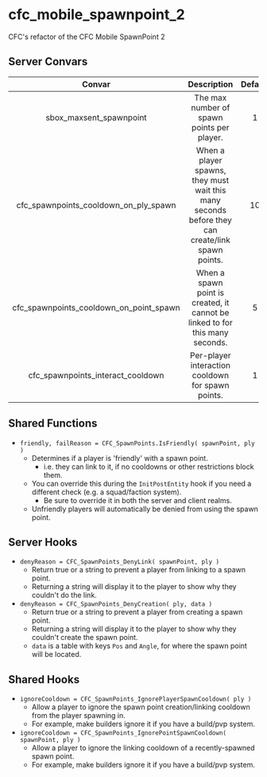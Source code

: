 # cfc_mobile_spawnpoint_2
CFC's refactor of the CFC Mobile SpawnPoint 2 


## Server Convars

| Convar | Description | Default |
| :---: | :---: | :---: |
| sbox_maxsent_spawnpoint | The max number of spawn points per player. | 1 |
| cfc_spawnpoints_cooldown_on_ply_spawn | When a player spawns, they must wait this many seconds before they can create/link spawn points. | 10 |
| cfc_spawnpoints_cooldown_on_point_spawn | When a spawn point is created, it cannot be linked to for this many seconds. | 5 |
| cfc_spawnpoints_interact_cooldown | Per-player interaction cooldown for spawn points. | 1 |


## Shared Functions

- `friendly, failReason = CFC_SpawnPoints.IsFriendly( spawnPoint, ply )`
  - Determines if a player is 'friendly' with a spawn point.
    - i.e. they can link to it, if no cooldowns or other restrictions block them.
  - You can override this during the `InitPostEntity` hook if you need a different check (e.g. a squad/faction system).
    - Be sure to override it in both the server and client realms.
  - Unfriendly players will automatically be denied from using the spawn point.


## Server Hooks

- `denyReason = CFC_SpawnPoints_DenyLink( spawnPoint, ply )`
  - Return true or a string to prevent a player from linking to a spawn point.
  - Returning a string will display it to the player to show why they couldn't do the link.
- `denyReason = CFC_SpawnPoints_DenyCreation( ply, data )`
  - Return true or a string to prevent a player from creating a spawn point.
  - Returning a string will display it to the player to show why they couldn't create the spawn point.
  - `data` is a table with keys `Pos` and `Angle`, for where the spawn point will be located.


## Shared Hooks

- `ignoreCooldown = CFC_SpawnPoints_IgnorePlayerSpawnCooldown( ply )`
  - Allow a player to ignore the spawn point creation/linking cooldown from the player spawning in.
  - For example, make builders ignore it if you have a build/pvp system.
- `ignoreCooldown = CFC_SpawnPoints_IgnorePointSpawnCooldown( spawnPoint, ply )`
  - Allow a player to ignore the linking cooldown of a recently-spawned spawn point.
  - For example, make builders ignore it if you have a build/pvp system.
